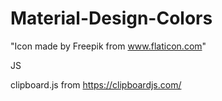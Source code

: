 # Material-Design-Colors

"Icon made by Freepik from www.flaticon.com"

JS 

clipboard.js from https://clipboardjs.com/
